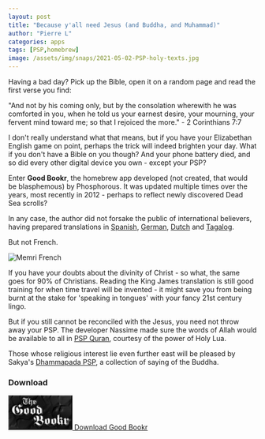```yaml
---
layout: post
title: "Because y'all need Jesus (and Buddha, and Muhammad)"
author: "Pierre L"
categories: apps
tags: [PSP,homebrew]
image: /assets/img/snaps/2021-05-02-PSP-holy-texts.jpg
---
```


Having a bad day? Pick up the Bible, open it on a random page and read the first verse you find:

"And not by his coming only, but by the consolation wherewith he was comforted in you, when he told us your earnest desire, your mourning, your fervent mind toward me; so that I rejoiced the more." - 2 Corinthians 7:7

I don't really understand what that means, but if you have your Elizabethan English game on point, perhaps the trick will indeed brighten your day. What if you don't have a Bible on you though? And your phone battery died, and so did every other digital device you own - except your PSP?

Enter **Good Bookr**, the homebrew app developed (not created, that would be blasphemous) by Phosphorous. It was updated multiple times over the years, most recently in 2012 - perhaps to reflect newly discovered Dead Sea scrolls?

In any case, the author did not forsake the public of international believers, having prepared translations in [Spanish](https://archive.org/details/goodbookr-1.2.1-spanish.-7z), [German](https://archive.org/details/goodbookr-1.2.1-german.-7z), [Dutch](https://archive.org/details/goodbookr-1.2.1-dutch.-7z) and [Tagalog](https://archive.org/details/goodbookr-1.2.1-tagalog.-7z). 

But not French.

![Memri French](https://github.com/PSP-Archive/PSP-Archive.github.io/raw/gh-pages/assets/img/random/french-meme.jpg)

If you have your doubts about the divinity of Christ - so what, the same goes for 90% of Christians. Reading the King James translation is still good training for when time travel will be invented - it might save you from being burnt at the stake for 'speaking in tongues' with your fancy 21st century lingo.

But if you still cannot be reconciled with the Jesus, you need not throw away your PSP. The developer Nassime made sure the words of Allah would be available to all in [PSP Quran](https://archive.org/details/pspquranv-4.0.7z), courtesy of the power of Holy Lua. 

Those whose religious interest lie even further east will be pleased by Sakya's [Dhammapada PSP](https://archive.org/details/dhammapada-psp.-7z), a collection of saying of the Buddha.

### Download

<p class="download-btn">
    <a href="https://archive.org/download/goodbookr.7z/goodbookr-1.2.1.7z">
	<img border="0" alt="Download the homebrew" src="/assets/img/icon0/2021-05-02-Good-Bookr.png" width="130" height="70">
	Download Good Bookr
	</a>
</p>
